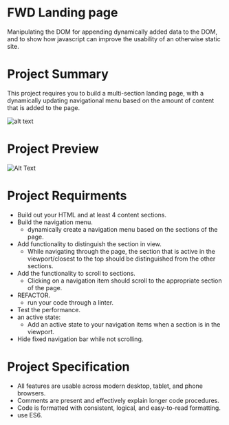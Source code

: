 # FWD Landing page
Manipulating the DOM for appending dynamically added data to the DOM,
and to show how javascript can improve the usability of an otherwise static site.

# Project Summary
This project requires you to build a multi-section landing page, with a dynamically updating navigational menu based on the amount of content that is added to the page.

![alt text](https://scontent.fcai21-3.fna.fbcdn.net/v/t1.6435-9/94516326_110637913955679_2367428510911299584_n.png?_nc_cat=107&ccb=1-5&_nc_sid=e3f864&_nc_ohc=XV-6MaB7YE8AX-Dhcb9&_nc_ht=scontent.fcai21-3.fna&oh=df5a83596bcbc649d9bd8a87bf585777&oe=61C1A29A)

# Project Preview
![Alt Text](https://i.imgur.com/E0YQYpo.gif)

# Project Requirments

-  Build out your HTML and at least 4 content sections.
-  Build the navigation menu.
    -  dynamically create a navigation menu based on the sections of the page.
- Add functionality to distinguish the section in view.
    - While navigating through the page, the section that is active in the viewport/closest to the top should be distinguished from the other sections.
- Add the functionality to scroll to sections.
    - Clicking on a navigation item should scroll to the appropriate section of the page.
- REFACTOR.
    - run your code through a linter.
- Test the performance. 
- an active state:
    - Add an active state to your navigation items when a section is in the viewport.
- Hide fixed navigation bar while not scrolling.

# Project Specification

- All features are usable across modern desktop, tablet, and phone browsers.
- Comments are present and effectively explain longer code procedures.
- Code is formatted with consistent, logical, and easy-to-read formatting.
- use ES6.

